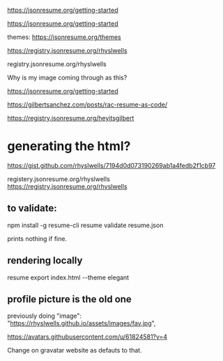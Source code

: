 https://jsonresume.org/getting-started

https://jsonresume.org/getting-started

themes: https://jsonresume.org/themes

https://registry.jsonresume.org/rhyslwells

registry.jsonresume.org/rhyslwells

Why is my image coming through as this?

https://jsonresume.org/getting-started

https://gilbertsanchez.com/posts/rac-resume-as-code/

https://registry.jsonresume.org/heyitsgilbert


# generating the html?

https://gist.github.com/rhyslwells/7194d0d073190269ab1a4fedb2f1cb97

registery.jsonresume.org/rhyslwells
https://registry.jsonresume.org/rhyslwells


## to validate:

npm install -g resume-cli
resume validate resume.json

prints nothing if fine.

## rendering locally

resume export index.html --theme elegant


## profile picture is the old one

previously doing
    "image": "https://rhyslwells.github.io/assets/images/fav.jpg", 

https://avatars.githubusercontent.com/u/61824581?v=4

Change on gravatar website as defauts to that.